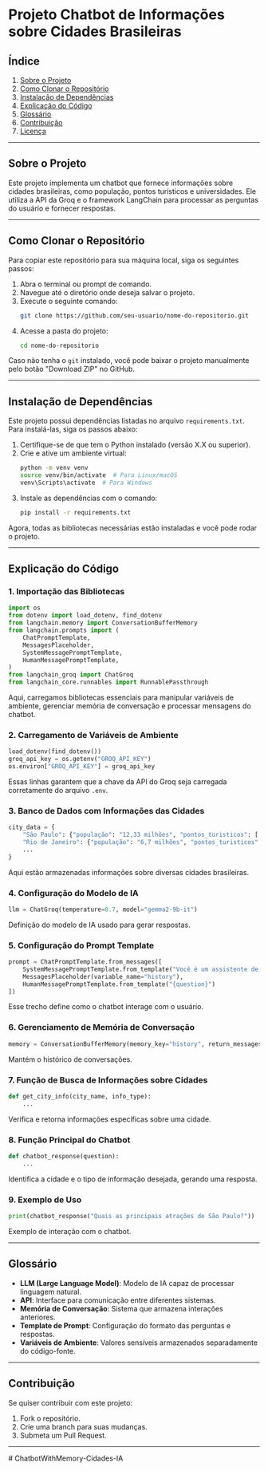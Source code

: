 # Projeto Chatbot de Informações sobre Cidades Brasileiras

## Índice
1. [Sobre o Projeto](#sobre-o-projeto)
2. [Como Clonar o Repositório](#como-clonar-o-repositorio)
3. [Instalação de Dependências](#instalacao-de-dependencias)
4. [Explicação do Código](#explicacao-do-codigo)
5. [Glossário](#glossario)
6. [Contribuição](#contribuicao)
7. [Licença](#licenca)

---

## Sobre o Projeto

Este projeto implementa um chatbot que fornece informações sobre cidades brasileiras, como população, pontos turísticos e universidades. Ele utiliza a API da Groq e o framework LangChain para processar as perguntas do usuário e fornecer respostas.

---

## Como Clonar o Repositório

Para copiar este repositório para sua máquina local, siga os seguintes passos:

1. Abra o terminal ou prompt de comando.
2. Navegue até o diretório onde deseja salvar o projeto.
3. Execute o seguinte comando:
   ```bash
   git clone https://github.com/seu-usuario/nome-do-repositorio.git
   ```
4. Acesse a pasta do projeto:
   ```bash
   cd nome-do-repositorio
   ```

Caso não tenha o `git` instalado, você pode baixar o projeto manualmente pelo botão "Download ZIP" no GitHub.

---

## Instalação de Dependências

Este projeto possui dependências listadas no arquivo `requirements.txt`. Para instalá-las, siga os passos abaixo:

1. Certifique-se de que tem o Python instalado (versão X.X ou superior).
2. Crie e ative um ambiente virtual:
   ```bash
   python -m venv venv
   source venv/bin/activate  # Para Linux/macOS
   venv\Scripts\activate  # Para Windows
   ```
3. Instale as dependências com o comando:
   ```bash
   pip install -r requirements.txt
   ```

Agora, todas as bibliotecas necessárias estão instaladas e você pode rodar o projeto.

---

## Explicação do Código

### 1. Importação das Bibliotecas

```python
import os
from dotenv import load_dotenv, find_dotenv
from langchain.memory import ConversationBufferMemory
from langchain.prompts import (
    ChatPromptTemplate,
    MessagesPlaceholder,
    SystemMessagePromptTemplate,
    HumanMessagePromptTemplate,
)
from langchain_groq import ChatGroq
from langchain_core.runnables import RunnablePassthrough
```

Aqui, carregamos bibliotecas essenciais para manipular variáveis de ambiente, gerenciar memória de conversação e processar mensagens do chatbot.

### 2. Carregamento de Variáveis de Ambiente

```python
load_dotenv(find_dotenv())
groq_api_key = os.getenv("GROQ_API_KEY")
os.environ["GROQ_API_KEY"] = groq_api_key
```

Essas linhas garantem que a chave da API do Groq seja carregada corretamente do arquivo `.env`.

### 3. Banco de Dados com Informações das Cidades

```python
city_data = {
    "São Paulo": {"população": "12,33 milhões", "pontos_turisticos": [...], "universidade": "USP"},
    "Rio de Janeiro": {"população": "6,7 milhões", "pontos_turisticos": [...], "universidade": "UFRJ"},
    ...
}
```

Aqui estão armazenadas informações sobre diversas cidades brasileiras.

### 4. Configuração do Modelo de IA

```python
llm = ChatGroq(temperature=0.7, model="gemma2-9b-it")
```

Definição do modelo de IA usado para gerar respostas.

### 5. Configuração do Prompt Template

```python
prompt = ChatPromptTemplate.from_messages([
    SystemMessagePromptTemplate.from_template("Você é um assistente de IA..."),
    MessagesPlaceholder(variable_name="history"),
    HumanMessagePromptTemplate.from_template("{question}")
])
```

Esse trecho define como o chatbot interage com o usuário.

### 6. Gerenciamento de Memória de Conversação

```python
memory = ConversationBufferMemory(memory_key="history", return_messages=True)
```

Mantém o histórico de conversações.

### 7. Função de Busca de Informações sobre Cidades

```python
def get_city_info(city_name, info_type):
    ...
```

Verifica e retorna informações específicas sobre uma cidade.

### 8. Função Principal do Chatbot

```python
def chatbot_response(question):
    ...
```

Identifica a cidade e o tipo de informação desejada, gerando uma resposta.

### 9. Exemplo de Uso

```python
print(chatbot_response("Quais as principais atrações de São Paulo?"))
```

Exemplo de interação com o chatbot.

---

## Glossário

- **LLM (Large Language Model)**: Modelo de IA capaz de processar linguagem natural.
- **API**: Interface para comunicação entre diferentes sistemas.
- **Memória de Conversação**: Sistema que armazena interações anteriores.
- **Template de Prompt**: Configuração do formato das perguntas e respostas.
- **Variáveis de Ambiente**: Valores sensíveis armazenados separadamente do código-fonte.

---

## Contribuição

Se quiser contribuir com este projeto:

1. Fork o repositório.
2. Crie uma branch para suas mudanças.
3. Submeta um Pull Request.

---


#   C h a t b o t W i t h M e m o r y - C i d a d e s - I A  
 